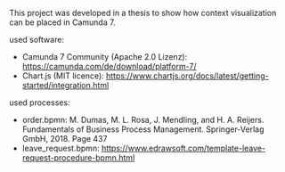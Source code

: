 This project was developed in a thesis to show how context visualization can be placed in Camunda 7.

used software:
  
-  Camunda 7 Community (Apache 2.0 Lizenz): https://camunda.com/de/download/platform-7/ 
-  Chart.js (MIT licence): https://www.chartjs.org/docs/latest/getting-started/integration.html

used processes:
-  order.bpmn: M. Dumas, M. L. Rosa, J. Mendling, and H. A. Reijers. Fundamentals of Business Process Management. Springer-Verlag GmbH, 2018. Page 437
-  leave_request.bpmn: https://www.edrawsoft.com/template-leave-request-procedure-bpmn.html

